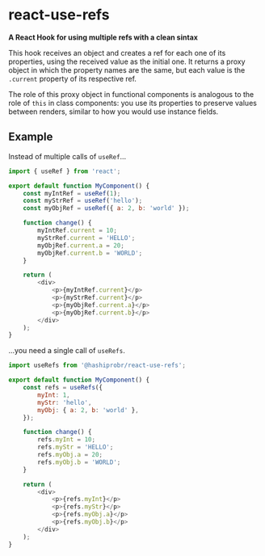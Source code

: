 react-use-refs
==============

**A React Hook for using multiple refs with a clean sintax**

This hook receives an object and creates a ref for each one of its properties,
using the received value as the initial one. It returns a proxy object in which
the property names are the same, but each value is the `.current` property of
its respective ref.

The role of this proxy object in functional components is analogous to the role
of `this` in class components: you use its properties to preserve values between
renders, similar to how you would use instance fields.


Example
-------

Instead of multiple calls of `useRef`...

``` js
import { useRef } from 'react';

export default function MyComponent() {
    const myIntRef = useRef(1);
    const myStrRef = useRef('hello');
    const myObjRef = useRef({ a: 2, b: 'world' });

    function change() {
        myIntRef.current = 10;
        myStrRef.current = 'HELLO';
        myObjRef.current.a = 20;
        myObjRef.current.b = 'WORLD';
    }

    return (
        <div>
            <p>{myIntRef.current}</p>
            <p>{myStrRef.current}</p>
            <p>{myObjRef.current.a}</p>
            <p>{myObjRef.current.b}</p>
        </div>
    );
}
```

...you need a single call of `useRefs`.

``` js
import useRefs from '@hashiprobr/react-use-refs';

export default function MyComponent() {
    const refs = useRefs({
        myInt: 1,
        myStr: 'hello',
        myObj: { a: 2, b: 'world' },
    });

    function change() {
        refs.myInt = 10;
        refs.myStr = 'HELLO';
        refs.myObj.a = 20;
        refs.myObj.b = 'WORLD';
    }

    return (
        <div>
            <p>{refs.myInt}</p>
            <p>{refs.myStr}</p>
            <p>{refs.myObj.a}</p>
            <p>{refs.myObj.b}</p>
        </div>
    );
}
```
